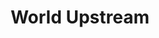 ---
layout: projectPageNew
title: 'World Upstream'
year: 2023
medium: digital simulation
paragraphs:
 - text: |
    In World Upstream, an emergent, more-than-human community is in a perpetual process of reclaiming a decaying hydroelectric dam and transforming it into a site for leisure. The simulated protagonists—a sentient poplar tree, a group of quadruplets, an AI-powered Dyson vacuum, among others—co-exist at a never-ending picnic upstream of the dam, tending to their individual and collective needs by engaging in mundane, social, anti-productive, small behaviors as a way of rewilding the surroundings of a soon-to-be-obsolete piece of infrastructure.<br/><br/>
    The dam is a quiet but consistent presence in the scene. As a past-its-prime technological marvel that was once at the forefront of cultural discourse during the 20th-century nation-building era, it acts as a metaphorical device for speculating on the future of technologies currently at their hype peak. At the same time, it invites reflection on our affective response to technologically altered landscapes. What becomes of our definitions of “nature” when a concrete monolith is placed at its center, or when a myriad artificially intelligent beings become integral to its processes?<br/><br/>
    This project chooses to take for granted a future where AI entities exist in the world in embodied ways. Their umwelt however, is mediated by the landscape rather than the server farm, and rooted in the complex truths, dangers and histories the landscape holds. In doing so, World Upstream aims to imagine a genre painting for the late 21st century, a small, interdependent fiction where different types of intelligence share a less hierarchical, more porous world.<br/><br/>
 - text: |
    <b>Exhibitions</b><br/>
    <a href="http://www.puttyscoronation.com/" target="_blank">Tellurian Transversals</a> at Putty's Coronation Gallery, New York 2023 (curated by David Temchulla) <br/>
    <a href="https://thewrong.org/reversetarpit" target="_blank">Reverse Tar Pit</a> at The Wrong Biennale, online 2023 (curated by Don Hanson, Mark Ramos, Sammie Veeler) <br/>
    <a href="https://officeimpart.com/sandbox-mode" target="_blank">Sandbox Mode</a> at Office Impart, Berlin 2023 (curated by Office Impart in collaboration with Stina Gustafsson and Maria Paula Fernandez) <br/>
    <a href="https://gallery.verticalcrypto.art/event/clfv8kvs1sj980bjpdr2li3aa/all" target="_blank">VCA Residency Exhibition</a>, online 2023 (curated by Micol AP)<br/><br/>
 - text: |
    <b>Production Credits</b><br/>
    <a href="https://www.instagram.com/laenzzz/" target="_blank">Laenz</a>, sound design<br/>
    <a href="https://oliviayinjx.com/" target="_blank">Olivia Yin</a>, world design<br/>
    

images:
 - url: https://player.vimeo.com/video/883558338
   vimeo: true
   description: Screen recording of worldupstream.exe.
 - url: /assets/images/world-upstream/wu-oi-2.jpg
   description: Image courtesy of Office Impart
 - url: /assets/images/world-upstream/wu-oi-1.jpg
   description: Image courtesy of Office Impart
 - url: /assets/images/world-upstream/wu-sim-1.png
 - url: /assets/images/world-upstream/wu-sim-2.png
 - url: /assets/images/world-upstream/wu-sim-3.png 
 - url: /assets/images/world-upstream/wu-sim-4.png 
 - url: /assets/images/world-upstream/wu-sim-5.png  
 - url: /assets/images/world-upstream/wu-sim-6.png   
---
